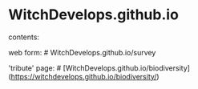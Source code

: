 # WitchDevelops.github.io

contents:

web form: # WitchDevelops.github.io/survey

'tribute' page: # [WitchDevelops.github.io/biodiversity] (https://witchdevelops.github.io/biodiversity/)
